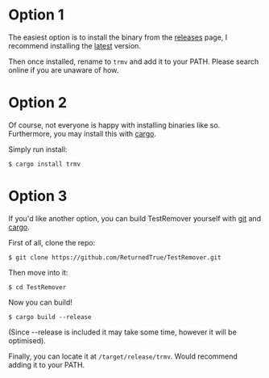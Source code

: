 # Option 1
The easiest option is to install the binary from the [releases](https://github.com/ReturnedTrue/TestRemover/releases) page, I recommend installing the [latest](https://github.com/ReturnedTrue/TestRemover/releases/latest) version.

Then once installed, rename to `trmv` and add it to your PATH. Please search online if you are unaware of how.

# Option 2
Of course, not everyone is happy with installing binaries like so. Furthermore, you may install this with [cargo](https://doc.rust-lang.org/cargo/getting-started/installation.html).

Simply run install:
```
$ cargo install trmv
```

# Option 3
If you'd like another option, you can build TestRemover yourself with [git](https://git-scm.com/downloads) and [cargo](https://doc.rust-lang.org/cargo/getting-started/installation.html).

First of all, clone the repo:
```
$ git clone https://github.com/ReturnedTrue/TestRemover.git
```


Then move into it:
```
$ cd TestRemover
```

Now you can build!
```
$ cargo build --release
```
(Since --release is included it may take some time, however it will be optimised).

Finally, you can locate it at `/target/release/trmv`. Would recommend adding it to your PATH.
